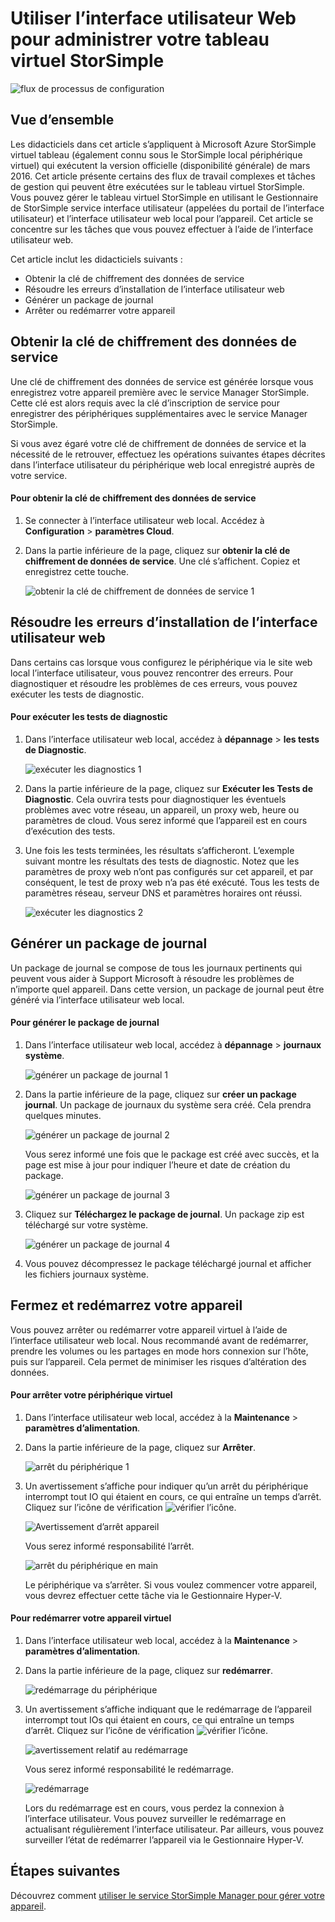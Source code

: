<properties 
   pageTitle="Web tableau virtuel StorSimple administration de l’interface utilisateur | Microsoft Azure"
   description="Décrit comment effectuer des tâches d’administration de base des périphériques via l’interface utilisateur du web tableau virtuel StorSimple."
   services="storsimple"
   documentationCenter="NA"
   authors="alkohli"
   manager="carmonm"
   editor="" />
<tags 
   ms.service="storsimple"
   ms.devlang="NA"
   ms.topic="article"
   ms.tgt_pltfrm="NA"
   ms.workload="TBD"
   ms.date="04/07/2016"
   ms.author="alkohli" />

# <a name="use-the-web-ui-to-administer-your-storsimple-virtual-array"></a>Utiliser l’interface utilisateur Web pour administrer votre tableau virtuel StorSimple

![flux de processus de configuration](./media/storsimple-ova-web-ui-admin/manage4.png)

## <a name="overview"></a>Vue d’ensemble

Les didacticiels dans cet article s’appliquent à Microsoft Azure StorSimple virtuel tableau (également connu sous le StorSimple local périphérique virtuel) qui exécutent la version officielle (disponibilité générale) de mars 2016. Cet article présente certains des flux de travail complexes et tâches de gestion qui peuvent être exécutées sur le tableau virtuel StorSimple. Vous pouvez gérer le tableau virtuel StorSimple en utilisant le Gestionnaire de StorSimple service interface utilisateur (appelées du portail de l’interface utilisateur) et l’interface utilisateur web local pour l’appareil. Cet article se concentre sur les tâches que vous pouvez effectuer à l’aide de l’interface utilisateur web.

Cet article inclut les didacticiels suivants :

- Obtenir la clé de chiffrement des données de service
- Résoudre les erreurs d’installation de l’interface utilisateur web
- Générer un package de journal
- Arrêter ou redémarrer votre appareil

## <a name="get-the-service-data-encryption-key"></a>Obtenir la clé de chiffrement des données de service

Une clé de chiffrement des données de service est générée lorsque vous enregistrez votre appareil première avec le service Manager StorSimple. Cette clé est alors requis avec la clé d’inscription de service pour enregistrer des périphériques supplémentaires avec le service Manager StorSimple.

Si vous avez égaré votre clé de chiffrement de données de service et la nécessité de le retrouver, effectuez les opérations suivantes étapes décrites dans l’interface utilisateur du périphérique web local enregistré auprès de votre service.

#### <a name="to-get-the-service-data-encryption-key"></a>Pour obtenir la clé de chiffrement des données de service

1. Se connecter à l’interface utilisateur web local. Accédez à **Configuration** > **paramètres Cloud**.
  

2. Dans la partie inférieure de la page, cliquez sur **obtenir la clé de chiffrement de données de service**. Une clé s’affichent. Copiez et enregistrez cette touche.
    
    ![obtenir la clé de chiffrement de données de service 1](./media/storsimple-ova-web-ui-admin/image27.png)
   


## <a name="troubleshoot-web-ui-setup-errors"></a>Résoudre les erreurs d’installation de l’interface utilisateur web

Dans certains cas lorsque vous configurez le périphérique via le site web local l’interface utilisateur, vous pouvez rencontrer des erreurs. Pour diagnostiquer et résoudre les problèmes de ces erreurs, vous pouvez exécuter les tests de diagnostic.

#### <a name="to-run-the-diagnostic-tests"></a>Pour exécuter les tests de diagnostic

1. Dans l’interface utilisateur web local, accédez à **dépannage** > **les tests de Diagnostic**.

    ![exécuter les diagnostics 1](./media/storsimple-ova-web-ui-admin/image29.png)

2. Dans la partie inférieure de la page, cliquez sur **Exécuter les Tests de Diagnostic**. Cela ouvrira tests pour diagnostiquer les éventuels problèmes avec votre réseau, un appareil, un proxy web, heure ou paramètres de cloud. Vous serez informé que l’appareil est en cours d’exécution des tests.

3. Une fois les tests terminées, les résultats s’afficheront. L’exemple suivant montre les résultats des tests de diagnostic. Notez que les paramètres de proxy web n’ont pas configurés sur cet appareil, et par conséquent, le test de proxy web n’a pas été exécuté. Tous les tests de paramètres réseau, serveur DNS et paramètres horaires ont réussi.

    ![exécuter les diagnostics 2](./media/storsimple-ova-web-ui-admin/image30.png)

## <a name="generate-a-log-package"></a>Générer un package de journal

Un package de journal se compose de tous les journaux pertinents qui peuvent vous aider à Support Microsoft à résoudre les problèmes de n’importe quel appareil. Dans cette version, un package de journal peut être généré via l’interface utilisateur web local.

#### <a name="to-generate-the-log-package"></a>Pour générer le package de journal

1. Dans l’interface utilisateur web local, accédez à **dépannage** > **journaux système**.

    ![générer un package de journal 1](./media/storsimple-ova-web-ui-admin/image31.png)

2. Dans la partie inférieure de la page, cliquez sur **créer un package journal**. Un package de journaux du système sera créé. Cela prendra quelques minutes.

    ![générer un package de journal 2](./media/storsimple-ova-web-ui-admin/image32.png)

    Vous serez informé une fois que le package est créé avec succès, et la page est mise à jour pour indiquer l’heure et date de création du package.

    ![générer un package de journal 3](./media/storsimple-ova-web-ui-admin/image33.png)

3. Cliquez sur **Téléchargez le package de journal**. Un package zip est téléchargé sur votre système.

    ![générer un package de journal 4](./media/storsimple-ova-web-ui-admin/image34.png)

4. Vous pouvez décompressez le package téléchargé journal et afficher les fichiers journaux système.

## <a name="shut-down-and-restart-your-device"></a>Fermez et redémarrez votre appareil

Vous pouvez arrêter ou redémarrer votre appareil virtuel à l’aide de l’interface utilisateur web local. Nous recommandé avant de redémarrer, prendre les volumes ou les partages en mode hors connexion sur l’hôte, puis sur l’appareil. Cela permet de minimiser les risques d’altération des données. 

#### <a name="to-shut-down-your-virtual-device"></a>Pour arrêter votre périphérique virtuel

1. Dans l’interface utilisateur web local, accédez à la **Maintenance** > **paramètres d’alimentation**.

2. Dans la partie inférieure de la page, cliquez sur **Arrêter**.

    ![arrêt du périphérique 1](./media/storsimple-ova-web-ui-admin/image36.png)

3. Un avertissement s’affiche pour indiquer qu’un arrêt du périphérique interrompt tout IO qui étaient en cours, ce qui entraîne un temps d’arrêt. Cliquez sur l’icône de vérification ![vérifier l’icône](./media/storsimple-ova-web-ui-admin/image3.png).

    ![Avertissement d’arrêt appareil](./media/storsimple-ova-web-ui-admin/image37.png)

    Vous serez informé responsabilité l’arrêt.

    ![arrêt du périphérique en main](./media/storsimple-ova-web-ui-admin/image38.png)

    Le périphérique va s’arrêter. Si vous voulez commencer votre appareil, vous devrez effectuer cette tâche via le Gestionnaire Hyper-V.

#### <a name="to-restart-your-virtual-device"></a>Pour redémarrer votre appareil virtuel

1. Dans l’interface utilisateur web local, accédez à la **Maintenance** > **paramètres d’alimentation**.

2. Dans la partie inférieure de la page, cliquez sur **redémarrer**.

    ![redémarrage du périphérique](./media/storsimple-ova-web-ui-admin/image36.png)

3. Un avertissement s’affiche indiquant que le redémarrage de l’appareil interrompt tout IOs qui étaient en cours, ce qui entraîne un temps d’arrêt. Cliquez sur l’icône de vérification ![vérifier l’icône](./media/storsimple-ova-web-ui-admin/image3.png).

    ![avertissement relatif au redémarrage](./media/storsimple-ova-web-ui-admin/image37.png)

    Vous serez informé responsabilité le redémarrage.

    ![redémarrage](./media/storsimple-ova-web-ui-admin/image39.png)

    Lors du redémarrage est en cours, vous perdez la connexion à l’interface utilisateur. Vous pouvez surveiller le redémarrage en actualisant régulièrement l’interface utilisateur. Par ailleurs, vous pouvez surveiller l’état de redémarrer l’appareil via le Gestionnaire Hyper-V.

## <a name="next-steps"></a>Étapes suivantes

Découvrez comment [utiliser le service StorSimple Manager pour gérer votre appareil](storsimple-manager-service-administration.md).
